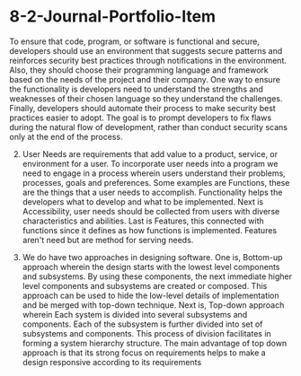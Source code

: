 # 8-2-Journal-Portfolio-Item
 To ensure that code, program, or software is functional and secure, developers should use an environment that suggests secure patterns and reinforces security best practices through notifications in the environment. Also, they should choose their programming language and framework based on the needs of the project and their company. One way to ensure the functionality is developers need to understand the strengths and weaknesses of their chosen language so they understand the challenges.
Finally, developers should automate their process to make security best practices easier to adopt. The goal is to prompt developers to fix flaws during the natural flow of development, rather than conduct security scans only at the end of the process.

2. User Needs are requirements that add value to a product, service, or environment for a user. To incorporate user needs into a program we need to engage in a process wherein users understand their problems, processes, goals and preferences. Some examples are Functions, these are the things that a user needs to accomplish. Functionality helps the developers what to develop and what to be implemented. Next is Accessibility, user needs should be collected from users with diverse characteristics and abilities. Last is Features, this connected with functions since it defines as how functions is implemented. Features aren't need but are method for serving needs. 

3. We do have two approaches in designing software. One is, Bottom-up approach wherein the design starts with the lowest level components and subsystems. By using these components, the next immediate higher level components and subsystems are created or composed. This approach can be used to hide the low-level details of implementation and be merged with top-down technique. Next is, Top-down approach wherein Each system is divided into several subsystems and components. Each of the subsystem is further divided into set of subsystems and components. This process of division facilitates in forming a system hierarchy structure. The main advantage of top down approach is that its strong focus on requirements helps to make a design responsive according to its requirements
